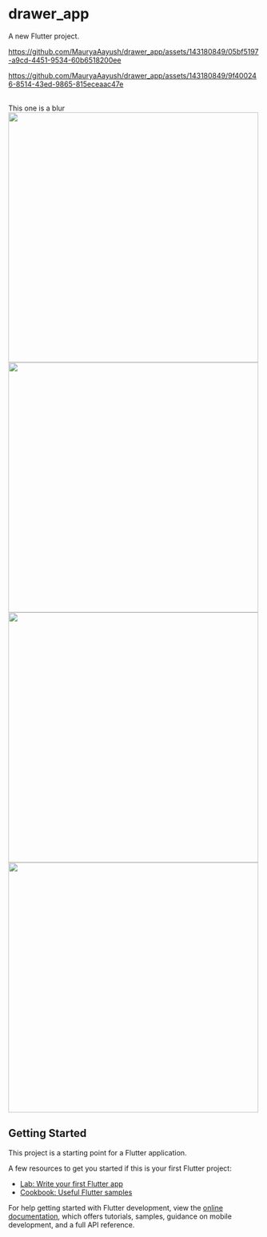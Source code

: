 # drawer_app
A new Flutter project.


https://github.com/MauryaAayush/drawer_app/assets/143180849/05bf5197-a9cd-4451-9534-60b6518200ee

https://github.com/MauryaAayush/drawer_app/assets/143180849/9f400246-8514-43ed-9865-815eceaac47e



<br>
This one is a blur
<br>
<img src = "https://github.com/MauryaAayush/drawer_app/assets/143180849/c986dca4-f672-4852-a96d-202b1925a855" height = 500px>



<img src = "https://github.com/MauryaAayush/drawer_app/assets/143180849/ad1c030f-6631-4acd-9d2d-d80128e5a8d3" height = 500px>


<img src = "https://github.com/MauryaAayush/drawer_app/assets/143180849/fda51540-f24f-4355-8f8b-8e9545405c8a" height = 500px>


<img src = "https://github.com/MauryaAayush/drawer_app/assets/143180849/eaaa4775-521a-456b-b0e8-393b391d6474" height = 500px>



## Getting Started

This project is a starting point for a Flutter application.

A few resources to get you started if this is your first Flutter project:

- [Lab: Write your first Flutter app](https://docs.flutter.dev/get-started/codelab)
- [Cookbook: Useful Flutter samples](https://docs.flutter.dev/cookbook)

For help getting started with Flutter development, view the
[online documentation](https://docs.flutter.dev/), which offers tutorials,
samples, guidance on mobile development, and a full API reference.
